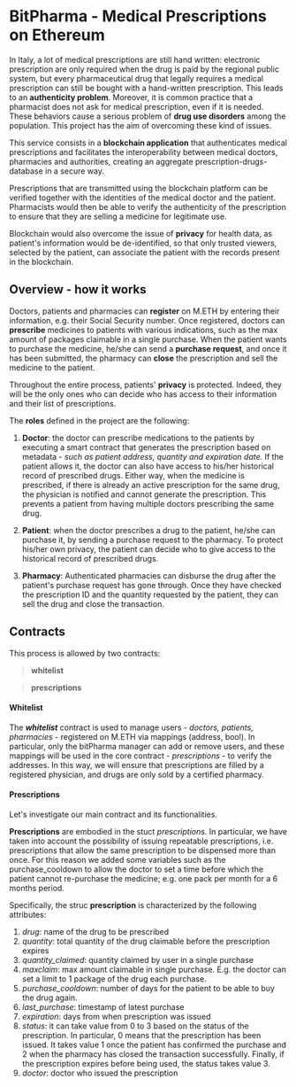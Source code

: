 # BitPharma - Medical Prescriptions on Ethereum

In Italy, a lot of medical prescriptions are still hand written: electronic prescription are only required when the drug is paid by the regional public system, but every pharmaceutical drug that legally requires a medical prescription can still be bought with a hand-written prescription. This leads to an **authenticity problem**. Moreover, it is common practice that a pharmacist does not ask for medical prescription, even if it is needed. These behaviors cause a serious problem of **drug use disorders** among the population. This project has the aim of overcoming these kind of issues. 

This service consists in a **blockchain application** that authenticates medical prescriptions and facilitates the interoperability between medical doctors, pharmacies and authorities, creating an aggregate prescription-drugs-database in a secure way.

Prescriptions that are transmitted using the blockchain platform can be verified together with the identities of the medical doctor and the patient. Pharmacists would then be able to verify the authenticity of the prescription to ensure that they are selling a medicine for legitimate use. 

Blockchain would also overcome the issue of **privacy** for health data, as patient's information would be de-identified, so that only trusted viewers, selected by the patient, can associate the patient with the records present in the blockchain.

## Overview - how it works

Doctors, patients and pharmacies can **register** on M.ETH by entering their information, e.g. their Social Security number.  Once registered, doctors can **prescribe** medicines to patients with various indications, such as the max amount of packages claimable in a single purchase. 
When the patient wants to purchase the medicine, he/she can send a **purchase request**, and once it has been submitted, the pharmacy can **close** the prescription and sell the medicine to the patient. 

Throughout the entire process, patients' **privacy** is protected. Indeed, they will be the only ones who can decide who has access to their information and their list of prescriptions.

The **roles** defined in the project are the following:

 1. **Doctor**: the doctor can prescribe medications to the patients by executing a smart contract that generates the prescription based on metadata - *such as  patient address, quantity and expiration date.* If the patient allows it, the doctor can also have access to his/her historical record of prescribed drugs. Either way, when the medicine is prescribed, if there is already an active prescription for the same drug, the physician is notified and cannot generate the prescription. This prevents a patient from having multiple doctors prescribing the same drug. 

2. **Patient**: when the doctor prescribes a drug to the patient, he/she can purchase it, by sending a purchase request to the pharmacy. To protect his/her own privacy, the patient can decide who to give access to the historical record of prescribed drugs. 
3. **Pharmacy**: Authenticated pharmacies can disburse the drug after the patient's purchase request has gone through. Once they have checked the prescription ID and the quantity requested by the patient, they can sell the drug and close the transaction. 

## Contracts

This process is allowed by two contracts: 

> **whitelist** 

> **prescriptions**

#### Whitelist
The ***whitelist*** contract is used to manage users - *doctors, patients, pharmacies* - registered on M.ETH via mappings (address, bool). In particular, only the bitPharma manager can add or remove users, and these mappings will be used in the core contract - *prescriptions* - to verify the addresses. In this way, we will ensure that prescriptions are filled by a registered physician, and drugs are only sold by a certified pharmacy.

#### Prescriptions

Let's investigate our main contract and its functionalities. 

**Prescriptions** are embodied in the stuct *prescriptions*. In particular, we have taken into account the possibility of issuing repeatable prescriptions, i.e. prescriptions that allow the same prescription to be dispensed more than once. For this reason we added some variables such as the purchase_cooldown to allow the doctor to set a time before which the patient cannot re-purchase the medicine; e.g. one pack per month for a 6 months period. 

Specifically, the struc **prescription** is characterized by the following attributes: 

 1. *drug*: name of the drug to be prescribed
 2.  *quantity*: total quantity of the drug claimable before the prescription expires
 3. *quantity_claimed*: quantity claimed by user in a single purchase 
 4. *maxclaim*: max amount claimable in single purchase. E.g. the doctor can set a limit to 1 package of the drug each purchase.
 5. *purchase_cooldown*: number of days for the patient to be able to buy the drug again. 
 6. *last_purchase*: timestamp of latest purchase
 7. *expiration*: days from when prescription was issued
 8. *status*: it can take value from 0 to 3 based on the status of the prescription. In particular,  0 means that the prescription has been issued. It takes value 1 once the patient has confirmed the purchase and 2 when the pharmacy has closed the transaction successfully. Finally, if the prescription expires before being used, the status takes value 3.
 9. *doctor*: doctor who issued the prescription

